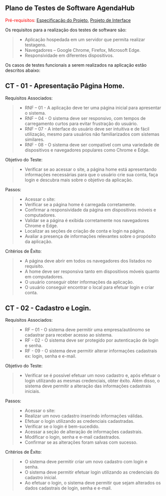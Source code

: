 ## Plano de Testes de Software  AgendaHub

<span style="color:red">Pré-requisitos: <a href="02-Especificação do Projeto.md"> Especificação do Projeto</a></span>, <a href="04-Projeto de Interface.md"> Projeto de Interface</a>

Os requisitos para a realização dos testes de software são:
 > - Aplicação hospedada em um servidor que permita realizar testagens.
 > - Navegadores – Google Chrome, Firefox, Microsoft Edge.
 > - Responsividade em diferentes dispositivos.

Os casos de testes funcionais a serem realizados na aplicação estão descritos abaixo:

## CT - 01 - Apresentação Página Home.
Requisitos Associados:
> - RNF – 01 - A aplicação deve ter uma página inicial para apresentar o sistema.
> - RNF – 04 - O sistema deve ser responsivo, com tempos de carregamento curtos para evitar frustração do usuário.
> - RNF – 07 - A interface do usuário deve ser intuitiva e de fácil utilização, mesmo para usuários não familiarizados com sistemas similares.
> - RNF - 08 - O sistema deve ser compatível com uma variedade de dispositivos e navegadores populares como Chrome e Edge.

Objetivo do Teste:
> - Verificar se ao acessar o site, a página home está apresentando informações necessárias para que o usuário crie sua conta, faça login e descubra mais sobre o objetivo da aplicação.

Passos:
> - Acessar o site:
> - Verificar se a página home é carregada corretamente.
> - Confirmar a responsividade da página em dispositivos móveis e computadores.
> - Validar se a página é exibida corretamente nos navegadores Chrome e Edge.
> - Localizar as seções de criação de conta e login na página.
> - Avaliar a presença de informações relevantes sobre o propósito da aplicação.

Critérios de Êxito:
> - A página deve abrir em todos os navegadores dos listados no requisito.
> - A home deve ser responsiva tanto em dispositivos móveis quanto em computadores.
> - O usuário conseguir obter informações da aplicação.
> - O usuário conseguir encontrar o local para efetuar login e criar conta.

## CT - 02 - Cadastro e Login.
Requisitos Associados:
> - RF – 01 - O sistema deve permitir uma empresa/autônomo se cadastrar para receber acesso ao sistema.
> - RF - 02 - O sistema deve ser protegido por autenticação de login e senha.
> - RF - 09 - O sistema deve permitir alterar informações cadastrais ex: login, senha e e-mail.


Objetivo do Teste:
> - Verificar se é possível efetuar um novo cadastro e, após efetuar o login utilizando as mesmas credenciais, obter êxito. Além disso, o sistema deve permitir a alteração das informações cadastrais iniciais.

Passos:
> - Acessar o site:
> - Realizar um novo cadastro inserindo informações válidas.
> - Efetuar o login utilizando as credenciais cadastradas.
> - Verificar se o login é bem-sucedido.
> - Acessar a seção de alteração de informações cadastrais.
> - Modificar o login, senha e e-mail cadastrados.
> - Confirmar se as alterações foram salvas com sucesso.

Critérios de Êxito:
> - O sistema deve permitir criar um novo cadastro com login e senha.
> - O sistema deve permitir efetuar login utilizando as credenciais do cadastro inicial.
> - Ao efetuar o login, o sistema deve permitir que sejam alterados os dados cadastrais de login, senha e e-mail.
